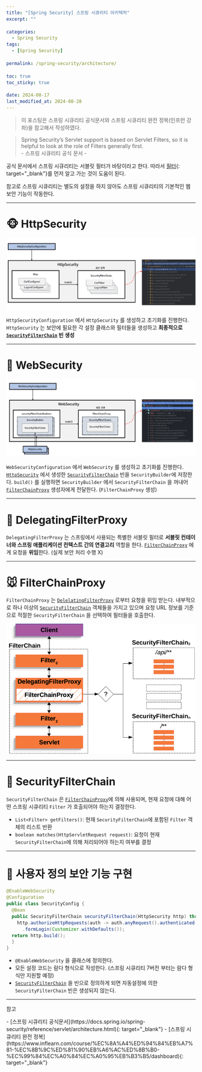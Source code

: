 ```yaml
---
title: "[Spring Security] 스프링 시큐리티 아키텍처"
excerpt: ""

categories:
  - Spring Security
tags:
  - [Spring Security]

permalink: /spring-security/architecture/

toc: true
toc_sticky: true

date: 2024-08-17
last_modified_at: 2024-08-28
---
```

<blockquote class="info">이 포스팅은 스프링 시큐리티 공식문서와 스프링 시큐리티 완전 정복(인프런 강좌)을 참고해서 작성하였다.</blockquote>

<blockquote>Spring Security’s Servlet support is based on Servlet Filters, so it is helpful to look at the role of Filters generally first.
<br>
- 스프링 시큐리티 공식 문서 -
</blockquote>

공식 문서에서 스프링 시큐리티는 서블릿 필터가 바탕이라고 한다. 따라서 [필터](https://ijnooyah.github.io/java/filter/){: target="_blank"}를 먼저 알고 가는 것이 도움이 된다.  

참고로 스프링 시큐리티는 별도의 설정을 하지 않아도 스프링 시큐리티의 기본적인 웹 보안 기능이 작동한다.

<!-- ---

# SecurityBuilder
- 빌더 클래스
- 웹 보안을 구성하는 빈(Bean) 객체와 설정 클래스 생성
- [HttpSecurity](#httpsecurity), [WebSecurity](#websecurity) 가 있음

---

# SecurityConfigurer
![security-builder-secruity-configurer](/assets/images/posts_img/spring-security/architecture/security-builder-secruity-configurer.png)
- 여러 초기화 설정에 관여
- HTTP 요청과 관련된 보안처리를 담당하는 필터들 생성 -->

---
# 🐵 HttpSecurity
![HttpSecurity](/assets/images/posts_img/spring-security/architecture/HttpSecurity.png)

`HttpSecurityConfiguration` 에서 `HttpSecurity` 를 생성하고 초기화를 진행한다. `HttpSecurity` 는 보안에 필요한 각 설정 클래스와 필터들을 생성하고 **최종적으로 [`SecurityFilterChain`](#-securityfilterchain) 빈 생성**

---

# 🐶 WebSecurity
![WebSecurity](/assets/images/posts_img/spring-security/architecture/WebSecurity.png)

`WebSecurityConfiguration` 에서 `WebSecurity` 를 생성하고 초기화를 진행한다. [`HttpSecurity`](#-httpsecurity) 에서 생성한 [`SecurityFilterChain`](#-securityfilterchain) 빈을 `SecurityBuilder`에 저장한다. `build()` 를 실행하면 `SecurityBuilder` 에서 `SecurityFilterChain` 을 꺼내어 [`FilterChainProxy`](#-filterchainproxy) 생성자에게 전달한다. (`FilterChainProxy` 생성)

<!-- ![debug](/assets/images/posts_img/spring-security/architecture/WebSecurity-debug.png) -->

---

# 🐷 DelegatingFilterProxy
`DelegatingFilterProxy` 는 스프링에서 사용되는 특별한 서블릿 필터로 **서블릿 컨테이너와 스프링 애플리케이션 컨텍스트 간의 연결고리** 역할을 한다. [`FilterChainProxy`](#-filterchainproxy) 에게 요청을 **위임**한다. (실제 보안 처리 수행 X)

---
# 🐭 FilterChainProxy
`FilterChainProxy` 는 [`DelelatingFilterProxy`](#-delegatingfilterproxy) 로부터 요청을 위임 받는다. <!--받고 보안 처리 역할을 함 -->
내부적으로 하나 이상의 [`SecurityFilterChain`](#-securityfilterchain) 객체들을 가지고 있으며 요청 URL 정보를 기준으로 적절한 `SecurityFilterChain` 을 선택하여 필터들을 호출한다.

![FilterChainProxy](/assets/images/posts_img/spring-security/architecture/multi-securityfilterchain.png)

---
# 🦊 SecurityFilterChain
`SecurityFilterChain` 은 [`FilterChainProxy`](#-filterchainproxy)에 의해 사용되며, 현재 요청에 대해 어떤 스프링 시큐리티 `Filter` 가 호출되어야 하는지 결정한다.
- `List<Filter> getFilters()`: 현재 `SecurityFilterChain`에 포함된 `Filter` 객체의 리스트 반환
- `boolean matches(HttpServletRequest request)`: 요청이 현재 `SecurityFilterChain`에 의해 처리되어야 하는지 여부를 결정 

---
# 🐻 사용자 정의 보안 기능 구현
```java
@EnableWebSecurity
@Configuration
public class SecurityConfig {
  @Bean
  public SecurityFilterChain securityFilterChain(HttpSecurity http) throws Exception {
    http.authorizeHttpRequests(auth -> auth.anyRequest().authenticated())
      .formLogin(Customizer.withDefaults());
  return http.build();
  }
}
```
- `@EnableWebSecurity` 을 클래스에 정의한다.
- 모든 설정 코드는 람다 형식으로 작성한다. (스프링 시큐리티 7버전 부터는 람다 형식만 지원할 예정)
- [`SecurityFilterChain`](#-securityfilterchain) 을 빈으로 정의하게 되면 자동설정에 의한 `SecurityFilterChain` 빈은 생성되지 않는다.

---

<p class="ref">참고</p>
- [스프링 시큐리티 공식문서](https://docs.spring.io/spring-security/reference/servlet/architecture.html){: target="_blank"}
- [스프링 시큐리티 완전 정복](https://www.inflearn.com/course/%EC%8A%A4%ED%94%84%EB%A7%81-%EC%8B%9C%ED%81%90%EB%A6%AC%ED%8B%B0-%EC%99%84%EC%A0%84%EC%A0%95%EB%B3%B5/dashboard){: target="_blank"}

